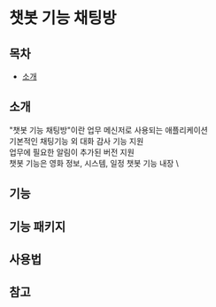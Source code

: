 # 챗봇 기능 채팅방
## 목차
- [소개](#소개)

## 소개
"챗봇 기능 채팅방"이란 업무 메신저로 사용되는 애플리케이션 \
기본적인 채팅기능 외 대화 감사 기능 지원 \
업무에 필요한 알림이 추가된 버전 지원 \
챗봇 기능은 영화 정보, 시스템, 일정 챗봇 기능 내장 \

## 기능

## 기능 패키지

## 사용법

## 참고
